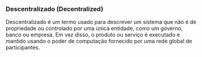 ### Descentralizado (Decentralized)

Descentralizado é um termo usado para descrever um sistema que não é de propriedade ou controlado por uma única entidade, como um governo, banco ou empresa. Em vez disso, o produto ou serviço é executado e mantido usando o poder de computação fornecido por uma rede global de participantes.
